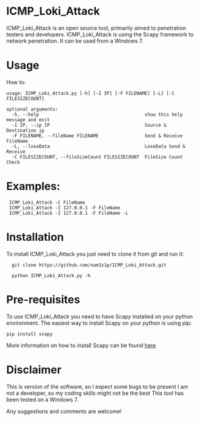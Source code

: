 # ICMP_Loki_Attack
ICMP_Loki_Attack is an open source tool, primarily aimed to penetration testers and developers. ICMP_Loki_Attack is using the Scapy framework to network penetration. It can be used from a Windows 7.

# Usage
How to:

```
usage: ICMP_Loki_Attack.py [-h] [-I IP] [-F FILENAME] [-L] [-C FILESIZECOUNT]

optional arguments:
  -h, --help                                       show this help message and exit
  -I IP, --ip IP                                   Source & Destination ip
  -F FILENAME, --fileName FILENAME                 Send & Receive FileName
  -L, --loseData                                   LoseData Send & Receive
  -C FILESIZECOUNT, --fileSizeCount FILESIZECOUNT  FileSize Count Check
```                   

# Examples:

```
 ICMP_Loki_Attack -C FileName
 ICMP_Loki_Attack -I 127.0.0.1 -F FileName
 ICMP_Loki_Attack -I 127.0.0.1 -F FileName -L
```

# Installation
To install ICMP_Loki_Attack you just need to clone it from git and run it:
```
  git clone https://github.com/nam3z1p/ICMP_Loki_Attack.git
        
  python ICMP_Loki_Attack.py -h
```

# Pre-requisites
To use ICMP_Loki_Attack you need to have Scapy installed on your python environment. The easiest way to install Scapy on your python is using pip:

```
pip install scapy
```
More information on how to install Scapy can be found [here](https://scapy.net/)

# Disclaimer
This is version of the software, so I expect some bugs to be present
I am not a developer, so my coding skills might not be the best
This tool has been tested on a Windows 7.

Any suggestions and comments are welcome!
